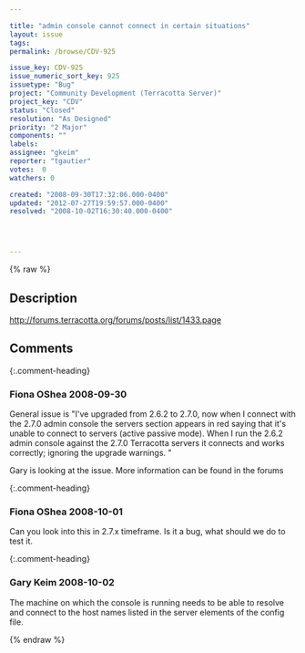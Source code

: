 ```yaml
---

title: "admin console cannot connect in certain situations"
layout: issue
tags: 
permalink: /browse/CDV-925

issue_key: CDV-925
issue_numeric_sort_key: 925
issuetype: "Bug"
project: "Community Development (Terracotta Server)"
project_key: "CDV"
status: "Closed"
resolution: "As Designed"
priority: "2 Major"
components: ""
labels: 
assignee: "gkeim"
reporter: "tgautier"
votes:  0
watchers: 0

created: "2008-09-30T17:32:06.000-0400"
updated: "2012-07-27T19:59:57.000-0400"
resolved: "2008-10-02T16:30:40.000-0400"




---
```


{% raw %}

## Description

<div markdown="1" class="description">

http://forums.terracotta.org/forums/posts/list/1433.page


</div>

## Comments


{:.comment-heading}
### **Fiona OShea** <span class="date">2008-09-30</span>

<div markdown="1" class="comment">

General issue is "I've upgraded from 2.6.2 to 2.7.0, now when I connect with the 2.7.0 admin console the servers section appears in red saying that it's unable to connect to servers (active passive mode). When I run the 2.6.2 admin console against the 2.7.0 Terracotta servers it connects and works correctly; ignoring the upgrade warnings. "

Gary is looking at the issue. More information can be found in the forums

</div>


{:.comment-heading}
### **Fiona OShea** <span class="date">2008-10-01</span>

<div markdown="1" class="comment">

Can you look into this in 2.7.x timeframe. Is it a bug, what should we do to test it.

</div>


{:.comment-heading}
### **Gary Keim** <span class="date">2008-10-02</span>

<div markdown="1" class="comment">

The machine on which the console is running needs to be able to resolve and connect to the host names listed in the server elements of the config file.


</div>



{% endraw %}
